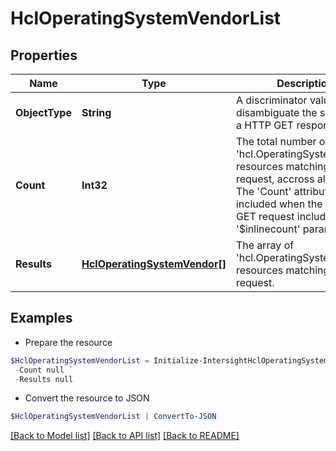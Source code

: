# HclOperatingSystemVendorList
## Properties

Name | Type | Description | Notes
------------ | ------------- | ------------- | -------------
**ObjectType** | **String** | A discriminator value to disambiguate the schema of a HTTP GET response body. | 
**Count** | **Int32** | The total number of &#39;hcl.OperatingSystemVendor&#39; resources matching the request, accross all pages. The &#39;Count&#39; attribute is included when the HTTP GET request includes the &#39;$inlinecount&#39; parameter. | [optional] 
**Results** | [**HclOperatingSystemVendor[]**](HclOperatingSystemVendor.md) | The array of &#39;hcl.OperatingSystemVendor&#39; resources matching the request. | [optional] 

## Examples

- Prepare the resource
```powershell
$HclOperatingSystemVendorList = Initialize-IntersightHclOperatingSystemVendorList  -ObjectType null `
 -Count null `
 -Results null
```

- Convert the resource to JSON
```powershell
$HclOperatingSystemVendorList | ConvertTo-JSON
```

[[Back to Model list]](../README.md#documentation-for-models) [[Back to API list]](../README.md#documentation-for-api-endpoints) [[Back to README]](../README.md)


